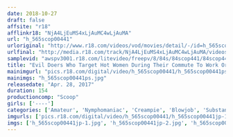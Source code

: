 ```yaml
---
date: 2018-10-27
draft: false
affsite: "r18"
afflinkr18: "NjA4LjEuMS4xLjAuMC4wLjAuMA"
url: "h_565scop00441"
urloriginal: "http://www.r18.com/videos/vod/movies/detail/-/id=h_565scop00441"
urlfinal: "http://media.r18.com/track/NjA4LjEuMS4xLjAuMC4wLjAuMA/videos/vod/movies/detail/-/id=h_565scop00441"
samplevid: "awspv3001.r18.com/litevideo/freepv/8/84s/84scop441/84scop441_dmb_w.mp4"
title: "Evil Doers Who Target Hot Women During Their Commute To Work Or School! We Sprayed Water Laced With Aphrodisiacs Onto The Street And Then Released Aphrodisiac Gas To Make These Women Go Cum Crazy For Creampie Sex!"
mainimgurl: "pics.r18.com/digital/video/h_565scop00441/h_565scop00441ps.jpg"
mainimgs: "h_565scop00441ps.jpg"
releasedate: "Apr. 28, 2017"
duration: 154
productioncomp: "Scoop"
girls: ['----']
categories: ['Amateur', 'Nymphomaniac', 'Creampie', 'Blowjob', 'Substance Use', 'Hi-Def']
imgurls: ['pics.r18.com/digital/video/h_565scop00441/h_565scop00441jp-1.jpg', 'pics.r18.com/digital/video/h_565scop00441/h_565scop00441jp-2.jpg', 'pics.r18.com/digital/video/h_565scop00441/h_565scop00441jp-3.jpg', 'pics.r18.com/digital/video/h_565scop00441/h_565scop00441jp-4.jpg', 'pics.r18.com/digital/video/h_565scop00441/h_565scop00441jp-5.jpg', 'pics.r18.com/digital/video/h_565scop00441/h_565scop00441jp-6.jpg', 'pics.r18.com/digital/video/h_565scop00441/h_565scop00441jp-7.jpg', 'pics.r18.com/digital/video/h_565scop00441/h_565scop00441jp-8.jpg', 'pics.r18.com/digital/video/h_565scop00441/h_565scop00441jp-9.jpg', 'pics.r18.com/digital/video/h_565scop00441/h_565scop00441jp-10.jpg', 'pics.r18.com/digital/video/h_565scop00441/h_565scop00441jp-11.jpg', 'pics.r18.com/digital/video/h_565scop00441/h_565scop00441jp-12.jpg', 'pics.r18.com/digital/video/h_565scop00441/h_565scop00441jp-13.jpg', 'pics.r18.com/digital/video/h_565scop00441/h_565scop00441jp-14.jpg', 'pics.r18.com/digital/video/h_565scop00441/h_565scop00441jp-15.jpg', 'pics.r18.com/digital/video/h_565scop00441/h_565scop00441jp-16.jpg', 'pics.r18.com/digital/video/h_565scop00441/h_565scop00441jp-17.jpg', 'pics.r18.com/digital/video/h_565scop00441/h_565scop00441jp-18.jpg', 'pics.r18.com/digital/video/h_565scop00441/h_565scop00441jp-19.jpg', 'pics.r18.com/digital/video/h_565scop00441/h_565scop00441jp-20.jpg']
imgs: ['h_565scop00441jp-1.jpg', 'h_565scop00441jp-2.jpg', 'h_565scop00441jp-3.jpg', 'h_565scop00441jp-4.jpg', 'h_565scop00441jp-5.jpg', 'h_565scop00441jp-6.jpg', 'h_565scop00441jp-7.jpg', 'h_565scop00441jp-8.jpg', 'h_565scop00441jp-9.jpg', 'h_565scop00441jp-10.jpg', 'h_565scop00441jp-11.jpg', 'h_565scop00441jp-12.jpg', 'h_565scop00441jp-13.jpg', 'h_565scop00441jp-14.jpg', 'h_565scop00441jp-15.jpg', 'h_565scop00441jp-16.jpg', 'h_565scop00441jp-17.jpg', 'h_565scop00441jp-18.jpg', 'h_565scop00441jp-19.jpg', 'h_565scop00441jp-20.jpg']
---
```

